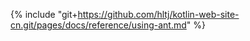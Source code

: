 {% include "git+https://github.com/hltj/kotlin-web-site-cn.git/pages/docs/reference/using-ant.md" %}
